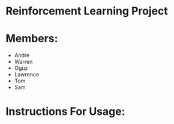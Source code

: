 # Reinforcement Learning Project

# Members:
- Andre
- Warren
- Oguz
- Lawrence
- Tom
- Sam

# Instructions For Usage:

